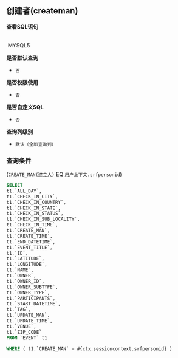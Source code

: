 ## 创建者(createman) <!-- {docsify-ignore-all} -->



<p class="panel-title"><b>查看SQL语句</b></p>
<br>

<el-row>
&nbsp;<el-tag @click="MYSQL5 = true">MYSQL5</el-tag>
</el-row>

<br>
<p class="panel-title"><b>是否默认查询</b></p>

* `否`

<p class="panel-title"><b>是否权限使用</b></p>

* `否`

<p class="panel-title"><b>是否自定义SQL</b></p>

* `否`

<p class="panel-title"><b>查询列级别</b></p>

* `默认（全部查询列）`



### 查询条件

(`CREATE_MAN(建立人)` EQ `用户上下文.srfpersonid`)





<el-dialog v-model="MYSQL5" title="MYSQL5">

```sql
SELECT
t1.`ALL_DAY`,
t1.`CHECK_IN_CITY`,
t1.`CHECK_IN_COUNTRY`,
t1.`CHECK_IN_STATE`,
t1.`CHECK_IN_STATUS`,
t1.`CHECK_IN_SUB_LOCALITY`,
t1.`CHECK_IN_TIME`,
t1.`CREATE_MAN`,
t1.`CREATE_TIME`,
t1.`END_DATETIME`,
t1.`EVENT_TITLE`,
t1.`ID`,
t1.`LATITUDE`,
t1.`LONGITUDE`,
t1.`NAME`,
t1.`OWNER`,
t1.`OWNER_ID`,
t1.`OWNER_SUBTYPE`,
t1.`OWNER_TYPE`,
t1.`PARTICIPANTS`,
t1.`START_DATETIME`,
t1.`TAG`,
t1.`UPDATE_MAN`,
t1.`UPDATE_TIME`,
t1.`VENUE`,
t1.`ZIP_CODE`
FROM `EVENT` t1 

WHERE ( t1.`CREATE_MAN` = #{ctx.sessioncontext.srfpersonid} )
```

</el-dialog>

<script>
 const { createApp } = Vue
  createApp({
    data() {
      return {
                MYSQL5 : false
        
      }
    },
    methods: {
    }
  }).use(ElementPlus).mount('#app')
</script>